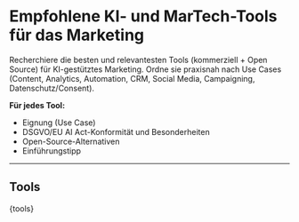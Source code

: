 # Empfohlene KI- und MarTech-Tools für das Marketing

Recherchiere die besten und relevantesten Tools (kommerziell + Open Source) für KI-gestütztes Marketing. Ordne sie praxisnah nach Use Cases (Content, Analytics, Automation, CRM, Social Media, Campaigning, Datenschutz/Consent).

**Für jedes Tool:**
- Eignung (Use Case)
- DSGVO/EU AI Act-Konformität und Besonderheiten
- Open-Source-Alternativen
- Einführungstipp

---

## Tools

{tools}
